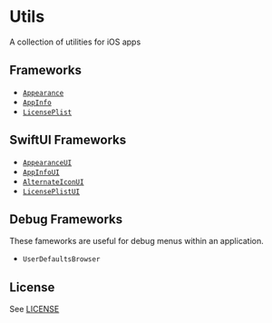 # Utils

A collection of utilities for iOS apps

## Frameworks

- [`Appearance`](Sources/Appearance/Documentation.docc/Documentation.md)
- [`AppInfo`](Sources/AppInfo/Documentation.docc/Documentation.md)
- [`LicensePlist`](Sources/LicensePlist/Documentation.docc/Documentation.md)

## SwiftUI Frameworks

- [`AppearanceUI`](Sources/AppearanceUI/Documentation.docc/Documentation.md)
- [`AppInfoUI`](Sources/AppInfoUI/Documentation.docc/Documentation.md)
- [`AlternateIconUI`](Sources/AlternateIconUI/Documentation.docc/Documentation.md)
- [`LicensePlistUI`](Sources/LicensePlistUI/Documentation.docc/Documentation.md)

## Debug Frameworks

These fameworks are useful for debug menus within an application.

- `UserDefaultsBrowser`

## License

See [LICENSE](LICENSE)
